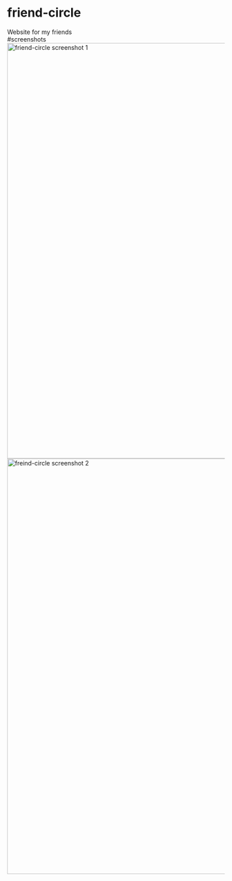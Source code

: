 # friend-circle
Website for my friends<br>
#screenshots
<img width="960" alt="friend-circle screenshot 1" src="https://github.com/ritz541/friend-circle/assets/74438252/10153284-789d-43c2-b367-56ff6d17ab72">
<img width="960" alt="freind-circle screenshot 2" src="https://github.com/ritz541/friend-circle/assets/74438252/52b562ab-6b48-4eca-a4d3-ae2f728ad8fc">
